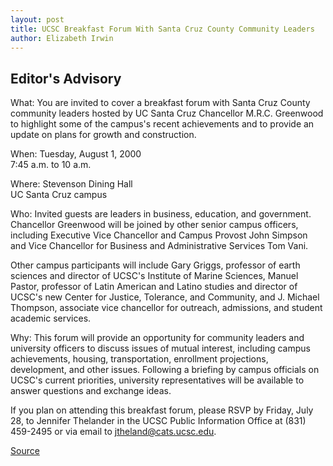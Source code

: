 ```yaml
---
layout: post
title: UCSC Breakfast Forum With Santa Cruz County Community Leaders
author: Elizabeth Irwin
---
```


## Editor's Advisory

What: You are invited to cover a breakfast forum with Santa Cruz County community leaders hosted by UC Santa Cruz Chancellor M.R.C. Greenwood to highlight some of the campus's recent achievements and to provide an update on plans for growth and construction.

When: Tuesday, August 1, 2000  
7:45 a.m. to 10 a.m.

Where: Stevenson Dining Hall  
UC Santa Cruz campus

Who: Invited guests are leaders in business, education, and government. Chancellor Greenwood will be joined by other senior campus officers, including Executive Vice Chancellor and Campus Provost John Simpson and Vice Chancellor for Business and Administrative Services Tom Vani.

Other campus participants will include Gary Griggs, professor of earth sciences and director of UCSC's Institute of Marine Sciences, Manuel Pastor, professor of Latin American and Latino studies and director of UCSC's new Center for Justice, Tolerance, and Community, and J. Michael Thompson, associate vice chancellor for outreach, admissions, and student academic services.

Why: This forum will provide an opportunity for community leaders and university officers to discuss issues of mutual interest, including campus achievements, housing, transportation, enrollment projections, development, and other issues. Following a briefing by campus officials on UCSC's current priorities, university representatives will be available to answer questions and exchange ideas.

If you plan on attending this breakfast forum, please RSVP by Friday, July 28, to Jennifer Thelander in the UCSC Public Information Office at (831) 459-2495 or via email to jtheland@cats.ucsc.edu.

[Source](http://www1.ucsc.edu/news_events/press_releases/archive/00-01/07-00/mrcg_breakfast.htm "Permalink to UCSC breakfast forum with Santa Cruz County community leaders")
